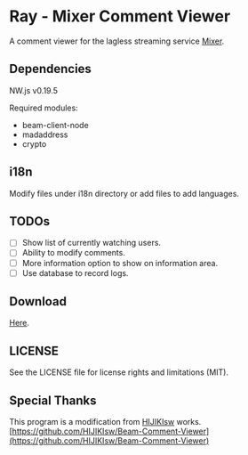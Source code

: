 # Ray - Mixer Comment Viewer
A comment viewer for the lagless streaming service [Mixer](https://mixer.com/).

## Dependencies
NW.js v0.19.5

Required modules:
- beam-client-node
- madaddress
- crypto

## i18n
Modify files under i18n directory or add files to add languages.

## TODOs
- [ ] Show list of currently watching users.
- [ ] Ability to modify comments.
- [ ] More information option to show on information area.
- [ ] Use database to record logs.

## Download
[Here](https://github.com/k0ta0uchi/ray/releases).

## LICENSE
See the LICENSE file for license rights and limitations (MIT).
  
## Special Thanks
This program is a modification from [HIJIKIsw](https://github.com/HIJIKIsw) works.  
[https://github.com/HIJIKIsw/Beam-Comment-Viewer](https://github.com/HIJIKIsw/Beam-Comment-Viewer)